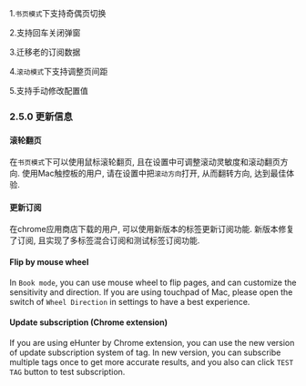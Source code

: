 1.`书页模式`下支持奇偶页切换

2.支持回车关闭弹窗

3.迁移老的订阅数据

4.`滚动模式`下支持调整页间距

5.支持手动修改配置值

### 2.5.0 更新信息
#### 滚轮翻页
在`书页模式`下可以使用鼠标滚轮翻页, 且在设置中可调整滚动灵敏度和滚动翻页方向.
使用Mac触控板的用户, 请在设置中把`滚动方向`打开, 从而翻转方向, 达到最佳体验.

#### 更新订阅
在chrome应用商店下载的用户, 可以使用新版本的标签更新订阅功能. 新版本修复了订阅, 且实现了多标签混合订阅和测试标签订阅功能.

#### Flip by mouse wheel
In `Book mode`, you can use mouse wheel to flip pages, and can customize the sensitivity and direction.
If you are using touchpad of Mac, please open the switch of `Wheel Direction` in settings to have a best experience.

#### Update subscription (Chrome extension)
If you are using eHunter by Chrome extension, you can use the new version of update subscription system of tag.
In new version, you can subscribe multiple tags once to get more accurate results, and you also can click `TEST TAG` button to test subscription.
